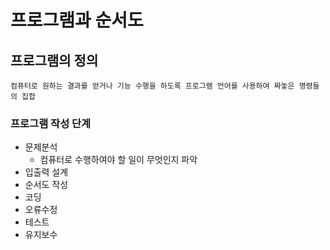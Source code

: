 # 프로그램과 순서도
## 프로그램의 정의
```
컴퓨터로 원하는 결과를 얻거나 기능 수행을 하도록 프로그램 언어를 사용하여 짜놓은 명령들의 집합
```
### 프로그램 작성 단계
* 문제분석
  * 컴퓨터로 수행하여야 할 일이 무엇인지 파악
* 입출력 설계
* 순서도 작성
* 코딩
* 오류수정
* 테스트
* 유지보수